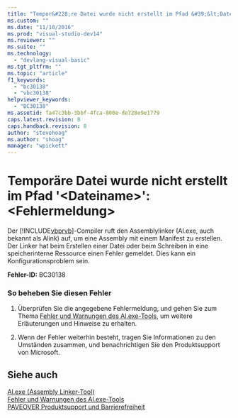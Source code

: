 ```yaml
---
title: "Tempor&#228;re Datei wurde nicht erstellt im Pfad &#39;&lt;Dateiname&gt;&#39;: &lt;Fehlermeldung&gt; | Microsoft Docs"
ms.custom: ""
ms.date: "11/10/2016"
ms.prod: "visual-studio-dev14"
ms.reviewer: ""
ms.suite: ""
ms.technology: 
  - "devlang-visual-basic"
ms.tgt_pltfrm: ""
ms.topic: "article"
f1_keywords: 
  - "bc30138"
  - "vbc30138"
helpviewer_keywords: 
  - "BC30138"
ms.assetid: fa47c3bb-3bbf-4fca-800e-de728e9e1779
caps.latest.revision: 8
caps.handback.revision: 8
author: "stevehoag"
ms.author: "shoag"
manager: "wpickett"
---
```

# Tempor&#228;re Datei wurde nicht erstellt im Pfad &#39;&lt;Dateiname&gt;&#39;: &lt;Fehlermeldung&gt;
Der [!INCLUDE[vbprvb](../../csharp/programming-guide/concepts/linq/includes/vbprvb_md.md)]\-Compiler ruft den Assemblylinker \(Al.exe, auch bekannt als Alink\) auf, um eine Assembly mit einem Manifest zu erstellen. Der Linker hat beim Erstellen einer Datei oder beim Schreiben in eine speicherinterne Ressource einen Fehler gemeldet. Dies kann ein Konfigurationsproblem sein.  
  
 **Fehler\-ID:** BC30138  
  
### So beheben Sie diesen Fehler  
  
1.  Überprüfen Sie die angegebene Fehlermeldung, und gehen Sie zum Thema [Fehler und Warnungen des Al.exe\-Tools](http://msdn.microsoft.com/de-de/7f125d49-0a03-47a6-9ba9-d61a679a7d4b), um weitere Erläuterungen und Hinweise zu erhalten.  
  
2.  Wenn der Fehler weiterhin besteht, tragen Sie Informationen zu den Umständen zusammen, und benachrichtigen Sie den Produktsupport von Microsoft.  
  
## Siehe auch  
 [Al.exe \(Assembly Linker\-Tool\)](../Topic/Al.exe%20\(Assembly%20Linker\).md)   
 [Fehler und Warnungen des Al.exe\-Tools](http://msdn.microsoft.com/de-de/7f125d49-0a03-47a6-9ba9-d61a679a7d4b)   
 [PAVEOVER Produktsupport und Barrierefreiheit](http://msdn.microsoft.com/de-de/14e1d293-7b6d-40a6-bf3e-a92f8ee6c88c)